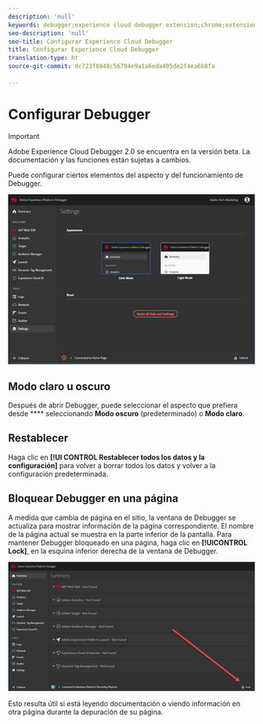 ```yaml
---
description: 'null'
keywords: debugger;experience cloud debugger extension;chrome;extension;configure
seo-description: 'null'
seo-title: Configurar Experience Cloud Debugger
title: Configurar Experience Cloud Debugger
translation-type: ht
source-git-commit: dc723f0848c56794e9a1a6eda405de2f4ea6b8fa

---
```



# Configurar Debugger

> [!IMPORTANT]
>
> Adobe Experience Cloud Debugger 2.0 se encuentra en la versión beta. La documentación y las funciones están sujetas a cambios.

Puede configurar ciertos elementos del aspecto y del funcionamiento de Debugger.

![](assets/settings.jpg)

## Modo claro u oscuro

Después de abrir Debugger, puede seleccionar el aspecto que prefiera desde **** seleccionando **Modo oscuro** (predeterminado) o **Modo claro**.

## Restablecer

Haga clic en **[!UI CONTROL Restablecer todos los datos y la configuración]** para volver a borrar todos los datos y volver a la configuración predeterminada.

## Bloquear Debugger en una página

A medida que cambia de página en el sitio, la ventana de Debugger se actualiza para mostrar información de la página correspondiente. El nombre de la página actual se muestra en la parte inferior de la pantalla. Para mantener Debugger bloqueado en una página, haga clic en **[!UICONTROL Lock]**, en la esquina inferior derecha de la ventana de Debugger.

![](assets/lock.jpg)

Esto resulta útil si está leyendo documentación o viendo información en otra página durante la depuración de su página.